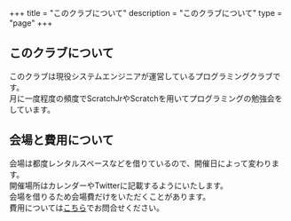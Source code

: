 +++
title = "このクラブについて"
description = "このクラブについて"
type = "page"
+++

## このクラブについて

このクラブは現役システムエンジニアが運営しているプログラミングクラブです。  
月に一度程度の頻度でScratchJrやScratchを用いてプログラミングの勉強会をしています。  

## 会場と費用について

会場は都度レンタルスペースなどを借りているので、開催日によって変わります。  
開催場所はカレンダーやTwitterに記載するようにいたします。  
会場を借りるため会場費だけをいただくことがあります。      
費用については[こちら](/#contact)でお問合せください。  
